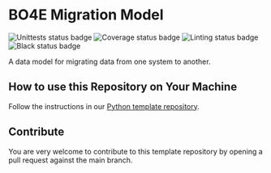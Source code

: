 # BO4E Migration Model

<!--- you need to replace the `organization/repo_name` in the status badge URLs --->

![Unittests status badge](https://github.com/Hochfrequenz/bo4e-migration-model/workflows/Unittests/badge.svg)
![Coverage status badge](https://github.com/Hochfrequenz/bo4e-migration-model/workflows/Coverage/badge.svg)
![Linting status badge](https://github.com/Hochfrequenz/bo4e-migration-model/workflows/Linting/badge.svg)
![Black status badge](https://github.com/Hochfrequenz/bo4e-migration-model/workflows/Black/badge.svg)

A data model for migrating data from one system to another.

## How to use this Repository on Your Machine

Follow the instructions in our [Python template repository](https://github.com/Hochfrequenz/python_template_repository#how-to-use-this-repository-on-your-machine).

## Contribute

You are very welcome to contribute to this template repository by opening a pull request against the main branch.
